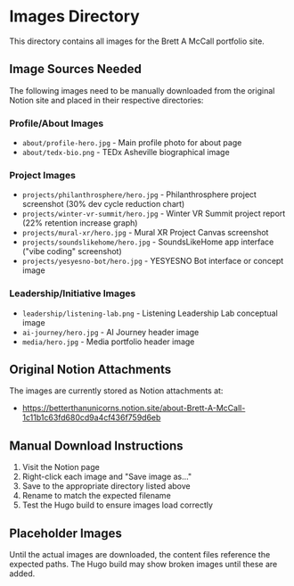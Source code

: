 # Images Directory

This directory contains all images for the Brett A McCall portfolio site.

## Image Sources Needed

The following images need to be manually downloaded from the original Notion site and placed in their respective directories:

### Profile/About Images
- `about/profile-hero.jpg` - Main profile photo for about page
- `about/tedx-bio.png` - TEDx Asheville biographical image

### Project Images
- `projects/philanthrosphere/hero.jpg` - Philanthrosphere project screenshot (30% dev cycle reduction chart)
- `projects/winter-vr-summit/hero.jpg` - Winter VR Summit project report (22% retention increase graph)
- `projects/mural-xr/hero.jpg` - Mural XR Project Canvas screenshot
- `projects/soundslikehome/hero.jpg` - SoundsLikeHome app interface ("vibe coding" screenshot)
- `projects/yesyesno-bot/hero.jpg` - YESYESNO Bot interface or concept image

### Leadership/Initiative Images
- `leadership/listening-lab.png` - Listening Leadership Lab conceptual image
- `ai-journey/hero.jpg` - AI Journey header image
- `media/hero.jpg` - Media portfolio header image

## Original Notion Attachments
The images are currently stored as Notion attachments at:
- https://betterthanunicorns.notion.site/about-Brett-A-McCall-1c11b1c63fd680cd9a4cf436f759d6eb

## Manual Download Instructions
1. Visit the Notion page
2. Right-click each image and "Save image as..."
3. Save to the appropriate directory listed above
4. Rename to match the expected filename
5. Test the Hugo build to ensure images load correctly

## Placeholder Images
Until the actual images are downloaded, the content files reference the expected paths. The Hugo build may show broken images until these are added.